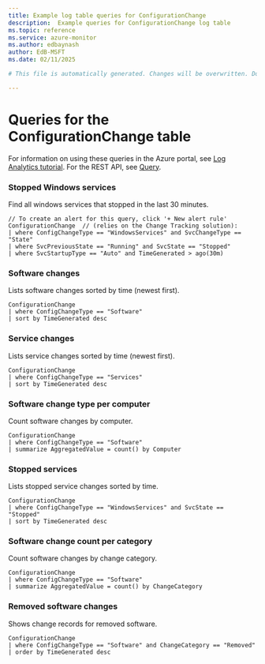 ```yaml
---
title: Example log table queries for ConfigurationChange
description:  Example queries for ConfigurationChange log table
ms.topic: reference
ms.service: azure-monitor
ms.author: edbaynash
author: EdB-MSFT
ms.date: 02/11/2025

# This file is automatically generated. Changes will be overwritten. Do not change this file directly. 

---
```


# Queries for the ConfigurationChange table

For information on using these queries in the Azure portal, see [Log Analytics tutorial](/azure/azure-monitor/logs/log-analytics-tutorial). For the REST API, see [Query](/rest/api/loganalytics/query).


### Stopped Windows services   


Find all windows services that stopped in the last 30 minutes.  

```query
// To create an alert for this query, click '+ New alert rule'
ConfigurationChange  // (relies on the Change Tracking solution): 
| where ConfigChangeType == "WindowsServices" and SvcChangeType == "State"
| where SvcPreviousState == "Running" and SvcState == "Stopped"
| where SvcStartupType == "Auto" and TimeGenerated > ago(30m)
```



### Software changes  


Lists software changes sorted by time (newest first).  

```query
ConfigurationChange
| where ConfigChangeType == "Software"
| sort by TimeGenerated desc
```



### Service changes  


Lists service changes sorted by time (newest first).  

```query
ConfigurationChange
| where ConfigChangeType == "Services"
| sort by TimeGenerated desc
```



### Software change type per computer  


Count software changes by computer.  

```query
ConfigurationChange 
| where ConfigChangeType == "Software"
| summarize AggregatedValue = count() by Computer
```



### Stopped services  


Lists stopped service changes sorted by time.  

```query
ConfigurationChange 
| where ConfigChangeType == "WindowsServices" and SvcState == "Stopped" 
| sort by TimeGenerated desc
```



### Software change count per category  


Count software changes by change category.  

```query
ConfigurationChange
| where ConfigChangeType == "Software"
| summarize AggregatedValue = count() by ChangeCategory
```



### Removed software changes  


Shows change records for removed software.  

```query
ConfigurationChange
| where ConfigChangeType == "Software" and ChangeCategory == "Removed"
| order by TimeGenerated desc
```

